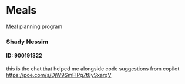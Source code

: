 # Meals
Meal planning program

### Shady Nessim
#### ID: 900191322

this is the chat that helped me alongside code suggestions from copilot https://poe.com/s/DjW9SmFIPg7t8ySxarqV
